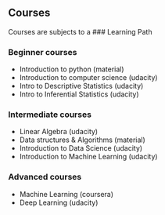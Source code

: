 ## Courses
Courses are subjects to a ### Learning Path

### Beginner courses
- Introduction to python (material)
- Introduction to computer science (udacity)
- Intro to Descriptive Statistics (udacity)
- Intro to Inferential Statistics (udacity)

### Intermediate courses
- Linear Algebra (udacity)
- Data structures & Algorithms (material)
- Introduction to Data Science (udacity)
- Introduction to Machine Learning (udacity)

### Advanced courses
- Machine Learning (coursera)
- Deep Learning (udacity)
